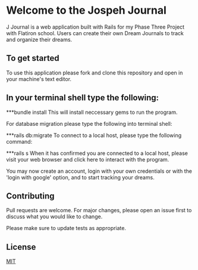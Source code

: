 # Welcome to the Jospeh Journal
J Journal is a web application built with Rails for my Phase Three Project with Flatiron school. Users can create their own Dream Journals to track and organize their dreams. 

## To get started
To use this application please fork and clone this repository and open in your machine's text editor.

## In your terminal shell type the following:

***bundle install
This will install neccessary gems to run the program.

For database migration please type the following into terminal shell:

***rails db:migrate
To connect to a local host, please type the following command:

***rails s
When it has confirmed you are connected to a local host, please visit your web browser and click here to interact with the program.

You may now create an account, login with your own credentials or with the 'login with google' option, and to start tracking your dreams.


## Contributing
Pull requests are welcome. For major changes, please open an issue first to discuss what you would like to change.

Please make sure to update tests as appropriate.

## License
[MIT](https://choosealicense.com/licenses/mit/)
